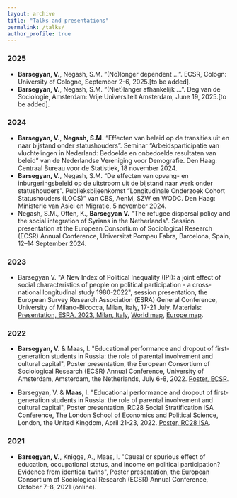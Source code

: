 ```yaml
---
layout: archive
title: "Talks and presentations"
permalink: /talks/
author_profile: true
---
```


### 2025

- **Barsegyan, V.**, Negash, S.M. “(No)longer dependent ...”. ECSR, Cologn: University of Cologne, September 2-6, 2025.[to be added].  
- **Barsegyan, V.**, Negash, S.M. “(Niet)langer afhankelijk ...”. Deg van de Sociologie, Amsterdam: Vrije Universiteit Amsterdam, June 19, 2025.[to be added].  


### 2024
- **Barsegyan, V.**, **Negash, S.M.** “Effecten van beleid op de transities uit en naar bijstand onder statushouders”. Seminar “Arbeidsparticipatie van vluchtelingen in Nederland: Bedoelde en onbedoelde resultaten van beleid” van de Nederlandse Vereniging voor Demografie. Den Haag: Centraal Bureau voor de Statistiek, 18 november 2024.
- **Barsegyan, V.**, Negash, S.M. “De effecten van opvang- en inburgeringsbeleid op de uitstroom uit de bijstand naar werk onder statushouders”. Publieksbijeenkomst “Longitudinale Onderzoek Cohort Statushouders (LOCS)” van CBS, AenM, SZW en WODC. Den Haag: Ministerie van Asiel en Migratie, 5 november 2024.
- Negash, S.M., Otten, K., **Barsegyan V.** "The refugee dispersal policy and the social integration of Syrians in the Netherlands". Session presentation at the European Consortium of Sociological Research (ECSR) Annual Conference, Universitat Pompeu Fabra, Barcelona, Spain, 12–14 September 2024.


### 2023
- Barsegyan V. "A New Index of Political Inequality (IPI): a joint effect of social characteristics of people on political participation - a cross-national longitudinal study 1980-2022", session presentation, the European Survey Research Association (ESRA) General Conference, University of Milano-Bicocca, Milan, Italy, 17-21 July. Materials: [Presentation, ESRA, 2023, Milan, Italy](../publications/V_Barsegyan_Pres_IPI_ESRA_Milan_230719.pdf), [World map](../publications/ipi_world_red_0.13.html), [Europe map](../publications/ipi_EU_red_0.4.html).

### 2022
-	**Barsegyan, V.** & Maas, I. "Educational performance and dropout of first-generation students in Russia: the role of parental involvement and cultural capital", Poster presentation, the European Consortium of Sociological Research (ECSR) Annual Conference, University of Amsterdam, Amsterdam, the Netherlands, July 6-8, 2022. [Poster, ECSR](../publications/Barsegyan_Maas_FGS_Russia_Poster_ECSR_220704.pdf).

-	Barsegyan, V. & **Maas, I.** "Educational performance and dropout of first-generation students in Russia: the role of parental involvement and cultural capital", Poster presentation, RC28 Social Stratification ISA Conference, The London School of Economics and Political Science, London, the United Kingdom, April 21-23, 2022. [Poster, RC28 ISA](../publications/Barsegyan_Maas_FGS_Russia_Poster_3.pdf).

### 2021
-	**Barsegyan, V.**, Knigge, A., Maas, I. "Causal or spurious effect of education, occupational status, and income on political participation? Evidence from identical twins", Poster presentation, the European Consortium of Sociological Research (ECSR) Annual Conference, October 7-8, 2021 (online).
